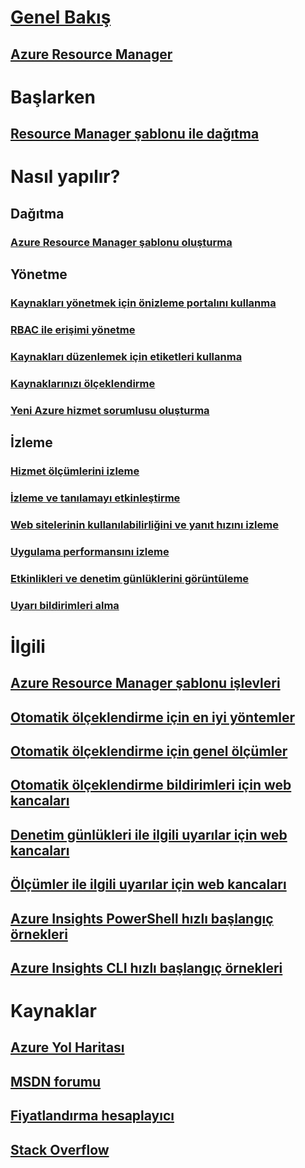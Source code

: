 # [Genel Bakış](../azure-portal-overview.md)
## [Azure Resource Manager](../azure-resource-manager/resource-group-overview.md)

# Başlarken
## [Resource Manager şablonu ile dağıtma](../azure-resource-manager/resource-group-template-deploy.md)

# Nasıl yapılır?
## Dağıtma
### [Azure Resource Manager şablonu oluşturma](../azure-resource-manager/resource-group-authoring-templates.md)

## Yönetme
### [Kaynakları yönetmek için önizleme portalını kullanma](../azure-resource-manager/resource-group-portal.md)
### [RBAC ile erişimi yönetme](../active-directory/role-based-access-control-configure.md)
### [Kaynakları düzenlemek için etiketleri kullanma](../azure-resource-manager/resource-group-using-tags.md)
### [Kaynaklarınızı ölçeklendirme](../monitoring-and-diagnostics/insights-how-to-scale.md)
### [Yeni Azure hizmet sorumlusu oluşturma](../azure-resource-manager/resource-group-create-service-principal-portal.md)
## İzleme
### [Hizmet ölçümlerini izleme](../monitoring-and-diagnostics/insights-how-to-customize-monitoring.md)
### [İzleme ve tanılamayı etkinleştirme](../monitoring-and-diagnostics/insights-how-to-use-diagnostics.md)
### [Web sitelerinin kullanılabilirliğini ve yanıt hızını izleme](../application-insights/app-insights-monitor-web-app-availability.md)
### [Uygulama performansını izleme](../application-insights/app-insights-azure-web-apps.md)
### [Etkinlikleri ve denetim günlüklerini görüntüleme](../monitoring-and-diagnostics/insights-debugging-with-events.md)
### [Uyarı bildirimleri alma](../monitoring-and-diagnostics/insights-receive-alert-notifications.md)

# İlgili
## [Azure Resource Manager şablonu işlevleri](../azure-resource-manager/resource-group-template-functions.md)
## [Otomatik ölçeklendirme için en iyi yöntemler](../monitoring-and-diagnostics/insights-autoscale-best-practices.md)
## [Otomatik ölçeklendirme için genel ölçümler](../monitoring-and-diagnostics/insights-autoscale-common-metrics.md)
## [Otomatik ölçeklendirme bildirimleri için web kancaları](../monitoring-and-diagnostics/insights-autoscale-to-webhook-email.md)
## [Denetim günlükleri ile ilgili uyarılar için web kancaları](../monitoring-and-diagnostics/insights-auditlog-to-webhook-email.md)
## [Ölçümler ile ilgili uyarılar için web kancaları](../monitoring-and-diagnostics/insights-webhooks-alerts.md)
## [Azure Insights PowerShell hızlı başlangıç örnekleri](../monitoring-and-diagnostics/insights-powershell-samples.md)
## [Azure Insights CLI hızlı başlangıç örnekleri](../monitoring-and-diagnostics/insights-cli-samples.md)

# Kaynaklar
## [Azure Yol Haritası](https://azure.microsoft.com/roadmap/?category=monitoring-management)
## [MSDN forumu](https://social.msdn.microsoft.com/Forums/en-US/home?forum=windowsazuremanagement) 
## [Fiyatlandırma hesaplayıcı](https://azure.microsoft.com/pricing/calculator/)
## [Stack Overflow](http://stackoverflow.com/questions/tagged/azure-management-portal)





